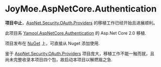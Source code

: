 JoyMoe.AspNetCore.Authentication
====

**项目中止**，[AspNet.Security.OAuth.Providers](https://github.com/aspnet-contrib/AspNet.Security.OAuth.Providers) 的移植工作已经开始且进展顺利。

此项目系 [Yamool.AspNetCore.Authentication](https://github.com/zhengchun/SocialAuth) 的 Asp.Net Core 2.0 移植.

项目发布在 [NuGet](https://www.nuget.org/packages?q=JoyMoe.AspNetCore.Authentication) 上，可直接从 Nuget 添加使用.

鉴于 [AspNet.Security.OAuth.Providers](https://github.com/aspnet-contrib/AspNet.Security.OAuth.Providers) 项目庞大，移植工作不能一触而就，且尚未完整收录本项目四个包，故启动本项目以解燃眉之急.
